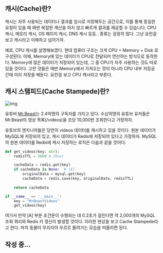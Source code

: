 ## 캐시(Cache)란?

캐시는 자주 사용되는 데이터나 결과를 임시로 저장해두는 공간으로, 이를 통해 동일한 요청이 있을 때 매번 복잡한 계산을 하지 않고 빠르게 결과를 제공할 수 있습니다.
CPU 캐시, 메모리 캐시, OS 페이지 캐시, DNS 캐시 등등.. 종류는 굉장히 많다. 그냥 요런걸 보고 캐시라고 이해하고 넘어가자.

예로, CPU 캐시를 설명해보겠다. 현대 컴퓨터 구조는 크게 CPU + Memory + Disk 로 구성된다. 이때, Memory에 있는 데이터가 CPU로 전달되어 연산하는 방식으로 동작한다. Memory에 많은 데이터가 저장되어 있는데, 그 중 CPU가 자주 사용하는 것도 따로 있을 것이다. 고런 것들은 매번 Memory에서 가져오는 것이 아니라 CPU 내부 저장공간에 미리 저장을 해둔다. 요런걸 보고 CPU 캐시라고 부른다.

## 캐시 스탬피드(Cache Stampede)란?

![img](https://velog.velcdn.com/images/xogml951/post/e99822e3-83c2-4fd9-9139-9cc2331362f0/image.png)

유튜버 [Mr.Beast](https://www.youtube.com/@MrBeast)는 2.4억명의 구독자를 가지고 있다. 수십억명의 유튜브 유저들은 Mr.Beast의 영상 목록(/videos)을 초당 10,000번 조회한다고 가정하자.

유튜브의 엔지니어들은 당연히 videos 데이터를 캐시하고 있을 것이다. 원본 데이터가 MySQL에 저장되어 있고, 캐시 데이터가 Redis에 저장되어 있다고 가정하자. MySQL의 원본 데이터를 Redis에 캐시 저장하는 로직은 다음과 같을 것이다.

```python
def get_videos(key: str):
    redisTTL = 3600 # 1hour

    cacheData = redis.get(key)
    if cacheData is None:  # [A]
        originalData = mysql.get(key)
        cacheData = redis.save(key, originalData, redisTTL)
        
    return cacheData

if __name__ == '__main__':
    key = "MrBeastVideos"
    get_videos(key)
```

여기서 만약 [A] 부분 조건문이 수행되는 데 0.2초가 걸린다면 약 2,000개의 MySQL 조회 쿼리와 Redis 키 갱신이 발생할 것이다. 이러한 현상을 보고 Cache Stampede라고 한다. 마치 동물이 무리지어 우르르 몰려가는 모습을 떠올리면 된다.

## 작성 중...




